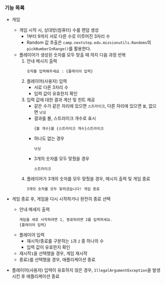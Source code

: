 ### 기능 목록

- 게임
    - 게임 시작 시, 상대방(컴퓨터) 수를 랜덤 생성
        - 1부터 9까지 서로 다른 수로 이루어진 3자리 수
        - Random 값 추출은 `camp.nextstep.edu.missionutils.Randoms`의 `pickNumberInRange()`를 활용한다.
    - 플레이어가 생성된 숫자를 모두 맞출 때 까지 다음 과정 반복
        1. 안내 메시지 출력
           ```
           숫자를 입력해주세요 : {플레이어 입력}
           ```
        2. 플레이어(사용자) 입력
            - 서로 다른 3자리 수
            - 입력 값이 유효한지 확인
        3. 입력 값에 대한 결과 계산 및 힌트 제공
            - 같은 수가 같은 자리에 있으면 `스트라이크`, 다른 자리에 있으면 `볼`, 없으면 `낫싱`
            - 결과를 볼, 스트라이크 개수로 표시
              ```
              {볼 개수}볼 {스트라이크 개수}스트라이크
              ```
            - 하나도 없는 경우
              ```
              낫싱
              ```
            - 3개의 숫자를 모두 맞췄을 경우
              ```
              스트라이크
              ```
        4. 플레이어가 3개의 숫자를 모두 맞췄을 경우, 메시지 출력 및 게임 종료
             ```
             3개의 숫자를 모두 맞히셨습니다! 게임 종료
             ``` 
- 게임 종료 후, 게임을 다시 시작하거나 완전히 종료 선택
    - 안내 메세지 출력
      ```
      게임을 새로 시작하려면 1, 종료하려면 2를 입력하세요.
      {플레이어 입력}
      ```
    - 플레이어 입력
        - 재시작/종료를 구분하는 `1`과 `2` 중 하나의 수
        - 입력 값이 유효한지 확인
    - 재시작`1`을 선택했을 경우, 게임 재시작
    - 종료`2`를 선택했을 경우, 애플리케이션 종료


- 플레이어(사용자) 입력이 유효하지 않은 경우, `IllegalArgumentException`을 발생시킨 후 애플리케이션 종료